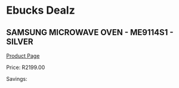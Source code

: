 
# Ebucks Dealz
## SAMSUNG MICROWAVE OVEN - ME9114S1 - SILVER
[Product Page](https://www.ebucks.com/web/shop/productSelected.do?prodId=779050567&catId=704989856)

Price: R2199.00

Savings: 


	